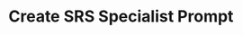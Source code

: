 # Create SRS Specialist Prompt

<!-- 提示词工程师请在此处编写创建SRS文档的专家提示词 -->

<!-- 可用的模板变量: -->
<!-- {{USER_INPUT}} - 用户输入 -->
<!-- {{PROJECT_NAME}} - 项目名称 -->
<!-- {{HAS_ACTIVE_PROJECT}} - 是否有活跃项目 -->
<!-- {{TIMESTAMP}} - 当前时间戳 -->
<!-- {{DATE}} - 当前日期 -->
<!-- {{INTENT}} - 用户意图 -->
